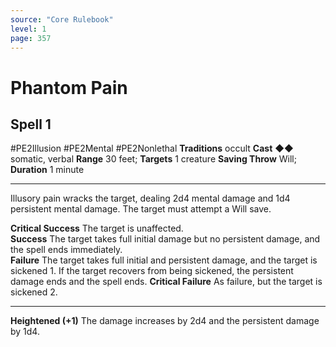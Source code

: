 ```yaml
---
source: "Core Rulebook"
level: 1
page: 357
---
```


# Phantom Pain
## Spell 1
#PE2Illusion #PE2Mental #PE2Nonlethal 
**Traditions** occult
**Cast** ◆◆ somatic, verbal
**Range** 30 feet; **Targets** 1 creature
**Saving Throw** Will; **Duration** 1 minute

-----
Illusory pain wracks the target, dealing 2d4 mental damage and 1d4 persistent mental damage. The target must attempt a Will save.  

**Critical Success** The target is unaffected.  
**Success** The target takes full initial damage but no persistent damage, and the spell ends immediately.  
**Failure** The target takes full initial and persistent damage, and the target is sickened 1. If the target recovers from being sickened, the persistent damage ends and the spell ends. **Critical Failure** As failure, but the target is sickened 2. 

---
**Heightened (+1)** The damage increases by 2d4 and the persistent damage by 1d4.
